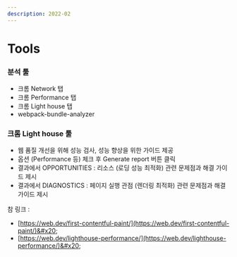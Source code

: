 ```yaml
---
description: 2022-02
---
```


# Tools

### &#x20;분석 툴&#x20;

* 크롬 Network 탭
* 크롬 Performance 탭
* 크롬 Light house 탭
* webpack-bundle-analyzer&#x20;



### 크롬 Light house 툴

* 웹 품질 개선을 위해 성능 검사, 성능 향상을 위한 가이드 제공
* 옵션 (Performance 등) 체크 후 Generate report 버튼 클릭&#x20;
* 결과에서 OPPORTUNITIES : 리소스 (로딩 성능 최적화) 관련 문제점과 해결 가이드 제시&#x20;
* 결과에서 DIAGNOSTICS : 페이지 실행 관점 (렌더링 최적화) 관련 문제점과 해결 가이드 제시&#x20;

참 링크 :&#x20;

* [https://web.dev/first-contentful-paint/](https://web.dev/first-contentful-paint/)&#x20;
* [https://web.dev/lighthouse-performance/](https://web.dev/lighthouse-performance/)&#x20;

